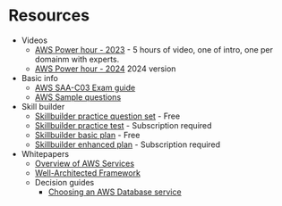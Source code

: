 # Resources
* Videos
    * [AWS Power hour - 2023](https://pages.awscloud.com/GLOBAL-Traincert-other-LS-AWS-Power-Hour-Associate-Certification-2023-reg.html) - 5 hours of video, one of intro, one per domainm with experts.
    * [AWS Power hour - 2024](https://pages.awscloud.com/GLOBAL-other-T2-Traincert-AWS-Power-Hour-Architecting-Associate-Season-5-2024-reg.html) 2024 version 
* Basic info
    * [AWS SAA-C03 Exam guide](https://d1.awsstatic.com/training-and-certification/docs-sa-assoc/AWS-Certified-Solutions-Architect-Associate_Exam-Guide.pdf)
    * [AWS Sample questions](https://d1.awsstatic.com/training-and-certification/docs-sa-assoc/AWS-Certified-Solutions-Architect-Associate_Sample-Questions.pdf)
* Skill builder
    * [Skillbuilder practice question set](https://explore.skillbuilder.aws/learn/course/internal/view/elearning/13266/exam-prep-official-practice-question-set-aws-certified-solutions-architect-associate-saa-c03-english) - Free
    * [Skillbuilder practice test](https://explore.skillbuilder.aws/learn/course/internal/view/elearning/13593/exam-prep-official-practice-exam-aws-certified-solutions-architect-associate-saa-c03-english) - Subscription required
    * [Skillbuilder basic plan](https://explore.skillbuilder.aws/learn/learning_plan/view/2198/plan) - Free
    * [Skillbuilder enhanced plan](https://explore.skillbuilder.aws/learn/learning_plan/view/2197/plan) - Subscription required
* Whitepapers
    * [Overview of AWS Services](https://docs.aws.amazon.com/whitepapers/latest/aws-overview/introduction.html?did=wp_card&trk=wp_card)
    * [Well-Architected Framework](https://docs.aws.amazon.com/wellarchitected/latest/framework/welcome.html?did=wp_card&trk=wp_card)
    * Decision guides
        * [Choosing an AWS Database service](https://docs.aws.amazon.com/decision-guides/latest/databases-on-aws-how-to-choose/databases-on-aws-how-to-choose.html)
